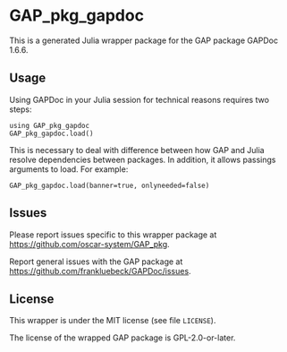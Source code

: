 # GAP_pkg_gapdoc

This is a generated Julia wrapper package for the GAP package GAPDoc 1.6.6.

## Usage

Using GAPDoc in your Julia session for technical reasons requires two steps:

    using GAP_pkg_gapdoc
    GAP_pkg_gapdoc.load()

This is necessary to deal with difference between how GAP and Julia
resolve dependencies between packages. In addition, it allows passings
arguments to load. For example:

    GAP_pkg_gapdoc.load(banner=true, onlyneeded=false)

## Issues

Please report issues specific to this wrapper package at <https://github.com/oscar-system/GAP_pkg>.

Report general issues with the GAP package at <https://github.com/frankluebeck/GAPDoc/issues>.

## License

This wrapper is under the MIT license (see file `LICENSE`).

The license of the wrapped GAP package is GPL-2.0-or-later.
